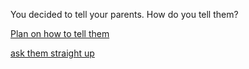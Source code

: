 You decided to tell your parents. How do you tell them?

[Plan on how to tell them](presentation.md)

[ask them straight up](ask-straight-up.md)
